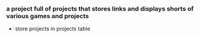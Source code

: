 <!--this is for planning out steps-->

### a project full of projects that stores links and displays shorts of various games and projects
- store projects in projects table
